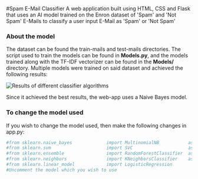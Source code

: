 #Spam E-Mail Classifier
A web application built using HTML, CSS and Flask that uses an AI model trained on the Enron dataset of 'Spam' and 'Not Spam' E-Mails to classify a user input E-Mail as 'Spam' or 'Not Spam'

### About the model
The dataset can be found the train-mails and test-mails directories.
The script used to train the models can be found in **Models.py**, and the models trained along with the TF-IDF vectorizer can be found in the **Models/** directory.
Multiple models were trained on said dataset and achieved the following results:

![Results of different classifier algorithms](https://i.imgur.com/ei2IP4S.png)

Since it achieved the best results, the web-app uses a Naive Bayes model.

### To change the model used
If you wish to change the model used, then make the following changes in app.py:

```py
#from sklearn.naive_bayes             import MultinomialNB           as NaiveBayes
#from sklearn.svm                     import SVC                     as SVM
#from sklearn.ensemble                import RandomForestClassifier  as RandomForest
#from sklearn.neighbors               import KNeighborsClassifier    as KNN
#from sklearn.linear_model            import LogisticRegression
#Uncomment the model which you wish to use
```



